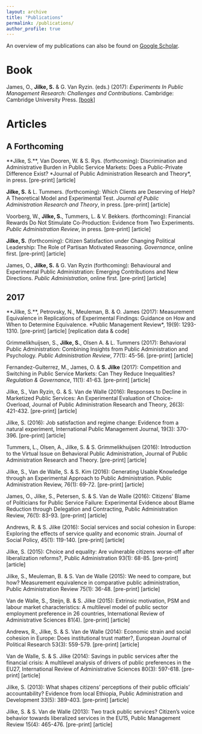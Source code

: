 ```yaml
---
layout: archive
title: "Publications"
permalink: /publications/
author_profile: true
---
```


An overview of my publications can also be found on <a href="https://scholar.google.com/citations?user=PA7TqeEAAAAJ&hl=en&oi=ao" target="_blank"><u>Google Scholar</u></a>.

# Book
James, O., **Jilke, S.** & G. Van Ryzin. (eds.) (2017): *Experiments In Public Management Research: Challenges and Contributions*. Cambridge: Cambridge University Press.  <a href="http://admin.cambridge.org/se/academic/subjects/management/management-general-interest/experiments-public-management-research-challenges-and-contributions?format=PB#vxdAgU7iD4g0rV2E.97" target="_blank"><u>[book]</u></a>


# Articles
<h2>A Forthcoming</h2>
**Jilke, S.**, Van Dooren, W. & S. Rys. (forthcoming): Discrimination and Administrative Burden in Public Service Markets: Does a Public-Private Difference Exist? *Journal of Public Administration Research and Theory*, in press.  [pre-print]  [article]

**Jilke, S.** & L. Tummers. (forthcoming): Which Clients are Deserving of Help? A Theoretical Model and Experimental Test. *Journal of Public Administration Research and Theory*, in press.  [pre-print]  [article]

Voorberg, W., **Jilke, S.**, Tummers, L. & V. Bekkers. (forthcoming): Financial Rewards Do Not Stimulate Co-Production: Evidence from Two Experiments. *Public Administration Review*, in press.  [pre-print]  [article]

**Jilke, S.** (forthcoming): Citizen Satisfaction under Changing Political Leadership: The Role of Partisan Motivated Reasoning. *Governance*, online first.  [pre-print]  [article]

James, O., **Jilke, S.** & G. Van Ryzin (forthcoming): Behavioural and Experimental Public Administration: Emerging Contributions and New Directions. *Public Administration*, online first.  [pre-print]  [article]

<h2>2017</h2>
**Jilke, S.**, Petrovsky, N., Meuleman, B. & O. James (2017): Measurement Equivalence in Replications of Experimental Findings: Guidance on How and When to Determine Equivalence. *Public Management Review*, 19(9): 1293-1310.  [pre-print]  [article]  [replication data & code]

Grimmelikhuijsen, S., **Jilke, S.**, Olsen A. & L. Tummers (2017): Behavioral Public Administration: Combining Insights from Public Administration and Psychology. *Public Administration Review*, 77(1): 45-56.  [pre-print]  [article]

Fernandez-Guiterrez, M., James, O. & **S. Jilke** (2017): Competition and Switching in Public Service Markets: Can They Reduce Inequalities? *Regulation & Governance*, 11(1): 41-63.  [pre-print]  [article]

Jilke, S., Van Ryzin, G. & S. Van de Walle (2016): Responses to Decline in Marketized Public Services: An Experimental Evaluation of Choice-Overload, Journal of Public Administration Research and Theory, 26(3): 421-432.  [pre-print]  [article]

Jilke, S. (2016): Job satisfaction and regime change: Evidence from a natural experiment, International Public Management Journal, 19(3): 370-396.  [pre-print]  [article]

Tummers, L., Olsen, A., Jilke, S. & S. Grimmelikhuijsen (2016): Introduction to the Virtual Issue on Behavioral Public Administration, Journal of Public Administration Research and Theory.  [pre-print]  [article]

Jilke, S., Van de Walle, S. & S. Kim (2016): Generating Usable Knowledge through an Experimental Approach to Public Administration. Public Administration Review, 76(1): 69-72.  [pre-print]  [article]

James, O., Jilke, S., Petersen, S. & S. Van de Walle (2016): Citizens’ Blame of Politicians for Public Service Failure: Experimental Evidence about Blame Reduction through Delegation and Contracting, Public Administration Review, 76(1): 83-93.  [pre-print]  [article]

Andrews, R. & S. Jilke (2016): Social services and social cohesion in Europe: Exploring the effects of service quality and economic strain. Journal of Social Policy, 45(1): 119-140.  [pre-print]  [article]

Jilke, S. (2015): Choice and equality: Are vulnerable citizens worse-off after liberalization reforms?, Public Administration 93(1): 68-85.  [pre-print]  [article]

Jilke, S., Meuleman, B. & S. Van de Walle (2015): We need to compare, but how? Measurement equivalence in comparative public administration, Public Administration Review 75(1): 36-48.  [pre-print]  [article]

Van de Walle, S., Steijn, B. & S. Jilke (2015): Extrinsic motivation, PSM and labour market characteristics: A multilevel model of public sector employment preference in 26 countries, International Review of Administrative Sciences 81(4).  [pre-print]  [article]

Andrews, R., Jilke, S. & S. Van de Walle (2014): Economic strain and social cohesion in Europe: Does institutional trust matter?, European Journal of Political Research 53(3): 559-579.  [pre-print]  [article]

Van de Walle, S. & S. Jilke (2014): Savings in public services after the financial crisis: A multilevel analysis of drivers of public preferences in the EU27, International Review of Administrative Sciences 80(3): 597-618.  [pre-print]  [article]

Jilke, S. (2013): What shapes citizens’ perceptions of their public officials’ accountability? Evidence from local Ethiopia, Public Administration and Development 33(5): 389-403.  [pre-print]  [article]

Jilke, S. &  S. Van de Walle (2013):  Two track public services? Citizen’s voice behavior towards liberalized services in the EU15, Public Management Review 15(4): 465-476.  [pre-print]  [article]

